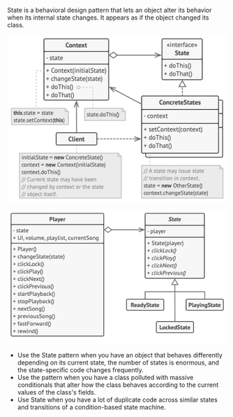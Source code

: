 State is a behavioral design pattern that lets an object alter its behavior when its internal state changes. It appears as if the object changed its class.

![](state1.png)

![](state2.png)

- Use the State pattern when you have an object that behaves differently depending on its current state, the number of states is enormous, and the state-specific code changes frequently.
- Use the pattern when you have a class polluted with massive conditionals that alter how the class behaves according to the current values of the class's fields.
- Use State when you have a lot of duplicate code across similar states and transitions of a condition-based state machine.
